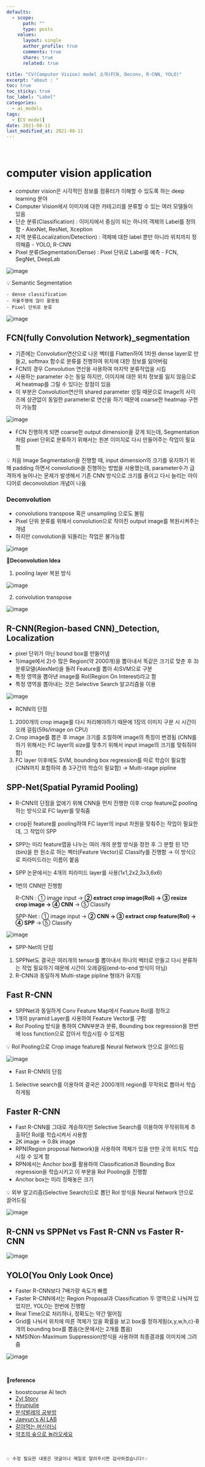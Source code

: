 ```yaml
---
defaults:
  - scope:
      path: ""
      type: posts
    values:
      layout: single
      author_profile: true
      comments: true
      share: true
      related: true

title: "CV(Computer Vision) model 소개(FCN, Deconv, R-CNN, YOLO)"
excerpt: "about : "
toc: true
toc_sticky: true
toc_label: "Label"
categories:
  - ai_models
tags:
  - [CV model]
date: 2021-08-11
last_modified_at: 2021-08-11
---
```


<br>

# computer vision application

- computer vision은 시각적인 정보를 컴퓨터가 이해할 수 있도록 하는 deep learning 분야
- Computer Vision에서 이미지에 대한 카테고리를 분류할 수 있는 여러 모델들이 있음
- 단순 분류(Classification) : 이미지에서 중심이 되는 하나의 객체의 Label를 정의함 - AlexNet, ResNet, Xception
- 지역 분류(Localization/Detection) : 객체에 대한 label 뿐만 아니라 위치까지 정의해줌 - YOLO, R-CNN
- Pixel 분류(Segmentation/Dense) : Pixel 단위로 Label를 예측 - FCN, SegNet, DeepLab

![image](https://user-images.githubusercontent.com/77658029/129435013-cedee175-0928-411d-9b78-77959cfceaf2.png)

💡 Semantic Segmentation

    - dense classification
    - 자율주행에 많이 활용됨
    - Pixel 단위로 분류

![image](https://user-images.githubusercontent.com/77658029/129435184-37e7bf82-79af-4153-9843-46e263d1ec78.png)


## FCN(fully Convolution Network)_segmentation

- 기존에는 Convolution연산으로 나온 벡터를 Flatten하여 1차원 dense layer로 만들고, softmax 함수로 분류를 진행하여 위치에 대한 정보를 잃어버림
- FCN의 경우 Convolution 연산을 사용하여 마지막 분류작업을 시킴
- 사용하는 parameter 수는 동일 하지만, 이미지에 대한 위치 정보를 잃지 않음으로써 heatmap를 그릴 수 있다는 장점이 있음
- 이 부분은 Convolution연산의 shared parameter 성질 때문으로 Image의 사이즈에 상관없이 동일한 parameter로 연산을 하기 때문에 coarse한 heatmap 구현이 가능함

![image](https://user-images.githubusercontent.com/77658029/129475920-29b019fb-2b48-4ee8-9b42-a1df7b2478d0.png)

- FCN 진행하게 되면 coarse한 output dimension을 갖게 되는데, Segmentation 처럼 pixel 단위로 분류하기 위해서는 원본 이미지로 다시 만들어주는 작업이 필요함

💡 처음 Image Segmentation을 진행할 때, input dimension의 크기를 유지하기 위해 padding 하면서 convolution을 진행하는 방법을 사용했는데, parameter수가 급격하게 늘어나는 문제가 발생해서 기존 CNN 방식으로 크기를 줄이고 다시 늘리는 아이디어로 deconvolution 개념이 나옴


### Deconvolution

- convolutions transpose 혹은 unsampling 으로도 불림
- Pixel 단위 분류를 위해서 convolution으로 작아진 output image를 복원시켜주는 개념
- 하지만 convolution을 되돌리는 작업은 불가능함

![image](https://user-images.githubusercontent.com/77658029/129476754-f4260a27-e090-428c-bb4f-ec017b235bcc.png)

**📌Deconvolution Idea**

1. pooling layer 복원 방식

![image](https://user-images.githubusercontent.com/77658029/129476872-4b33a249-8729-4110-83e5-0584e2572f0e.png)

2. convolution transpose

![image](https://user-images.githubusercontent.com/77658029/129476966-69625ad7-b232-45ab-8bdb-e8152717ab30.png)



## R-CNN(Region-based CNN)_Detection, Localization

- pixel 단위가 아닌 bound box를 만들어냄
- 1)image에서 2)수 많은 Region(약 2000개)을 뽑아내서 똑같은 크기로 맞춘 후 3)분류모델(AlexNet)을 돌려 Feature를 뽑아 4)SVM으로 구분
- 특정 영역을 뽑아낸 image를 RoI(Region On Interest)라고 함
- 특정 영역을 뽑아내는 것은 Selective Search 알고리즘을 이용


![image](https://user-images.githubusercontent.com/77658029/129477391-2d20150a-f54b-4651-9ea7-70dc5eeda8d8.png)

- RCNN의 단점

1. 2000개의 crop image를 다시 처리해야하기 때문에 1장의 이미지 구분 시 시간이 오래 걸림(59s/image on CPU)
2. Crop image를 뽑은 후 image 크기를 조절하며 image의 특징이 변경됨
(CNN를 하기 위해서는 FC layer의 size를 맞추기 위해서 input image의 크기를 맞춰줘야함)
3. FC layer 이후에도 SVM, bounding box regression를 따로 학습이 필요함(CNN까지 포함하여 총 3구간의 학습이 필요함) → Multi-stage pipline


## SPP-Net(Spatial Pyramid Pooling)

- R-CNN의 단점을 없애기 위해 CNN을 먼저 진행한 이후 crop feature값 pooling 하는 방식으로 FC layer를 맞춰줌
- crop된 feature를 pooling하여 FC layer의 input 차원을 맞춰주는 작업이 필요한데, 그 작업이 SPP
- SPP는 미리 feature맵을 나누는 여러 개의 분할 방식을 정한 후 그 분할 된 1칸(bin)을 한 원소로 하는 벡터(Feature Vector)로 Classify를 진행함 → 이 방식으로 피라미드라는 이름이 붙음
- SPP 논문에서는 4개의 피라미드 layer를 사용(1x1,2x2,3x3,6x6)
- 1번의 CNN만 진행함

    R-CNN : ① image input → **② extract crop image(RoI) → ③ resize crop image → ④ CNN** → ⑤ Classify

    SPP-Net : ① image input → **② CNN → ③ extract crop feature(RoI) → ④ SPP** → ⑤ Classify

![image](https://user-images.githubusercontent.com/77658029/129479633-4a165da2-0744-47d7-8c27-d7a734e145cc.png)

- SPP-Net의 단점

1. SPPNet도 결국은 여러개의 tensor를 뽑아내서 하나의 벡터로 만들고 다시 분류하는 작업 필요하기 때문에 시간이 오래걸림(end-to-end 방식이 아님)
2. R-CNN과 동일하게 Multi-stage pipline 형태가 유지됨

## Fast R-CNN

- SPPNet과 동일하게 Conv Feature Map에서 Feature RoI를 정하고
- 1개의 pyramid Layer를 사용하여 Feature Vector를 구함
- RoI Pooling 방식을 통하여 CNN부분과 분류, Bounding box regression을 한번에 loss function으로 잡아서 학습시킬 수 있게됨

💡 RoI Pooling으로 Crop image feature를 Neural Network 안으로 끌어드림

![image](https://user-images.githubusercontent.com/77658029/129481619-c2da7843-9fbd-418f-b52c-c9d501c03978.png)

- Fast R-CNN의 단점

1. Selective search를 이용하여 결국은 2000개의 region를 무작위로 뽑아서 학습하게됨

## Faster R-CNN

- Fast R-CNN를 그대로 계승하지만 Selective Search를 이용하여 무작위하게 추출하던 RoI를 학습시켜서 사용함
- 2K image → 0.8k image
- RPN(Region proposal Network)을 사용하여 객체가 있을 만한 곳의 위치도 학습시킬 수 있게 함
- RPN에서는 Anchor box를 활용하여 Classification과 Bounding Box regression을 학습시키고 이 부분을 RoI Pooling을 진행함
- Anchor box는 미리 정해놓은 크기

💡 외부 알고리즘(Selective Search)으로 뽑던 RoI 방식을 Neural Network 안으로 끌어드림

![image](https://user-images.githubusercontent.com/77658029/129484185-0439fe64-01bd-48ea-9ec5-b5eb73346d5d.png)


## R-CNN vs SPPNet vs Fast R-CNN vs Faster R-CNN

![image](https://user-images.githubusercontent.com/77658029/129484941-e391370d-1d31-4380-9b93-d3c4254091ee.png)

## YOLO(You Only Look Once)

- Faster R-CNN보다 7배가량 속도가 빠름
- Faster R-CNN에서는 Region Proposal과 Classification 두 영역으로 나눠져 있었지만, YOLO는 한번에 진행함
- Real Time으로 처리하나, 정확도는 약간 떨어짐 
- Grid를 나눠서 위치에 따른 객체가 있을 확률을 보고 box를 정하게됨(x,y,w,h,c)-B개의 bounding box를 뽑음(논문에서는 2개를 뽑음)
- NMS(Non-Maximum Suppression)방식을 사용하여 최종결과를 이미지에 그려줌

![image](https://user-images.githubusercontent.com/77658029/129485947-eda52b4c-6902-41bf-b9ee-acff2781d944.png)

<br>

**📌reference**
- boostcourse AI tech
- [Zyl Story](https://medium.com/zylapp/review-of-deep-learning-algorithms-for-object-detection-c1f3d437b852)
- [Hyunjulie](https://medium.com/hyunjulie/1%ED%8E%B8-semantic-segmentation-%EC%B2%AB%EA%B1%B8%EC%9D%8C-4180367ec9cb)
- [분석벌레의 공부방](https://analysisbugs.tistory.com/104)
- [Jaeyun's AI LAB](https://m.blog.naver.com/jaeyoon_95/221785990158)
- [갈아먹는 머신러닝](https://yeomko.tistory.com/17?category=888201)
- [약초의 숲으로 놀러오세요](https://herbwood.tistory.com/10)


<br>

```
💡 수정 필요한 내용은 댓글이나 메일로 알려주시면 감사하겠습니다!💡 
```
